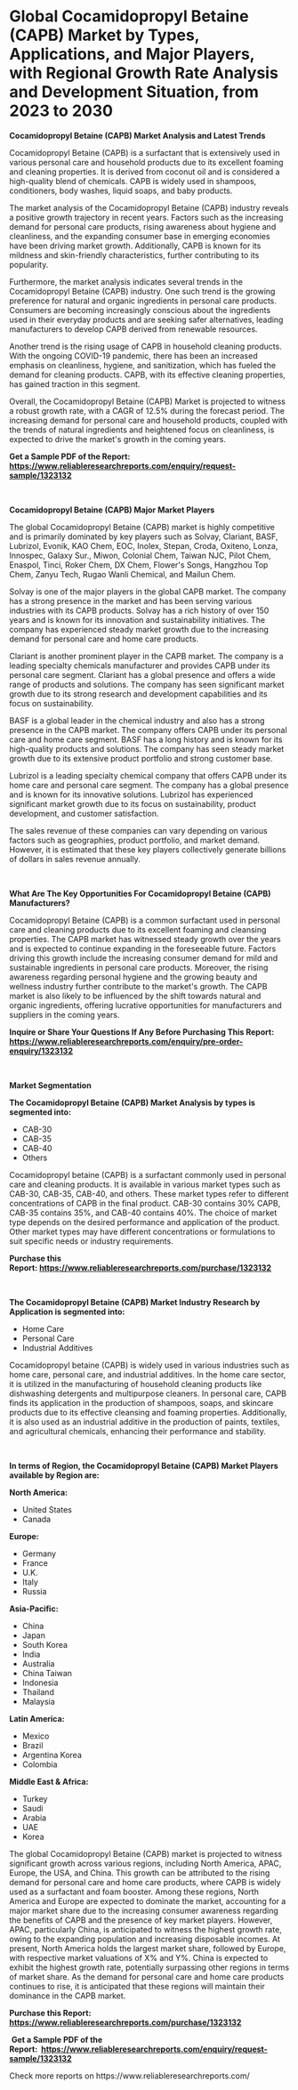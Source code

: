 <p><h1>Global Cocamidopropyl Betaine (CAPB) Market by Types, Applications, and Major Players, with Regional Growth Rate Analysis and Development Situation, from 2023 to 2030</h1></p><p><strong>Cocamidopropyl Betaine (CAPB) Market Analysis and Latest Trends</strong></p>
<p><p>Cocamidopropyl Betaine (CAPB) is a surfactant that is extensively used in various personal care and household products due to its excellent foaming and cleaning properties. It is derived from coconut oil and is considered a high-quality blend of chemicals. CAPB is widely used in shampoos, conditioners, body washes, liquid soaps, and baby products.</p><p>The market analysis of the Cocamidopropyl Betaine (CAPB) industry reveals a positive growth trajectory in recent years. Factors such as the increasing demand for personal care products, rising awareness about hygiene and cleanliness, and the expanding consumer base in emerging economies have been driving market growth. Additionally, CAPB is known for its mildness and skin-friendly characteristics, further contributing to its popularity.</p><p>Furthermore, the market analysis indicates several trends in the Cocamidopropyl Betaine (CAPB) industry. One such trend is the growing preference for natural and organic ingredients in personal care products. Consumers are becoming increasingly conscious about the ingredients used in their everyday products and are seeking safer alternatives, leading manufacturers to develop CAPB derived from renewable resources.</p><p>Another trend is the rising usage of CAPB in household cleaning products. With the ongoing COVID-19 pandemic, there has been an increased emphasis on cleanliness, hygiene, and sanitization, which has fueled the demand for cleaning products. CAPB, with its effective cleaning properties, has gained traction in this segment.</p><p>Overall, the Cocamidopropyl Betaine (CAPB) Market is projected to witness a robust growth rate, with a CAGR of 12.5% during the forecast period. The increasing demand for personal care and household products, coupled with the trends of natural ingredients and heightened focus on cleanliness, is expected to drive the market's growth in the coming years.</p></p>
<p><strong>Get a Sample PDF of the Report:&nbsp; <a href="https://www.reliableresearchreports.com/enquiry/request-sample/1323132">https://www.reliableresearchreports.com/enquiry/request-sample/1323132</a></strong></p>
<p>&nbsp;</p>
<p><strong>Cocamidopropyl Betaine (CAPB) Major Market Players</strong></p>
<p><p>The global Cocamidopropyl Betaine (CAPB) market is highly competitive and is primarily dominated by key players such as Solvay, Clariant, BASF, Lubrizol, Evonik, KAO Chem, EOC, Inolex, Stepan, Croda, Oxiteno, Lonza, Innospec, Galaxy Sur., Miwon, Colonial Chem, Taiwan NJC, Pilot Chem, Enaspol, Tinci, Roker Chem, DX Chem, Flower's Songs, Hangzhou Top Chem, Zanyu Tech, Rugao Wanli Chemical, and Mailun Chem.</p><p>Solvay is one of the major players in the global CAPB market. The company has a strong presence in the market and has been serving various industries with its CAPB products. Solvay has a rich history of over 150 years and is known for its innovation and sustainability initiatives. The company has experienced steady market growth due to the increasing demand for personal care and home care products.</p><p>Clariant is another prominent player in the CAPB market. The company is a leading specialty chemicals manufacturer and provides CAPB under its personal care segment. Clariant has a global presence and offers a wide range of products and solutions. The company has seen significant market growth due to its strong research and development capabilities and its focus on sustainability.</p><p>BASF is a global leader in the chemical industry and also has a strong presence in the CAPB market. The company offers CAPB under its personal care and home care segment. BASF has a long history and is known for its high-quality products and solutions. The company has seen steady market growth due to its extensive product portfolio and strong customer base.</p><p>Lubrizol is a leading specialty chemical company that offers CAPB under its home care and personal care segment. The company has a global presence and is known for its innovative solutions. Lubrizol has experienced significant market growth due to its focus on sustainability, product development, and customer satisfaction.</p><p>The sales revenue of these companies can vary depending on various factors such as geographies, product portfolio, and market demand. However, it is estimated that these key players collectively generate billions of dollars in sales revenue annually.</p></p>
<p>&nbsp;</p>
<p><strong>What Are The Key Opportunities For Cocamidopropyl Betaine (CAPB) Manufacturers?</strong></p>
<p><p>Cocamidopropyl Betaine (CAPB) is a common surfactant used in personal care and cleaning products due to its excellent foaming and cleansing properties. The CAPB market has witnessed steady growth over the years and is expected to continue expanding in the foreseeable future. Factors driving this growth include the increasing consumer demand for mild and sustainable ingredients in personal care products. Moreover, the rising awareness regarding personal hygiene and the growing beauty and wellness industry further contribute to the market's growth. The CAPB market is also likely to be influenced by the shift towards natural and organic ingredients, offering lucrative opportunities for manufacturers and suppliers in the coming years.</p></p>
<p><strong>Inquire or Share Your Questions If Any Before Purchasing This Report: <a href="https://www.reliableresearchreports.com/enquiry/pre-order-enquiry/1323132">https://www.reliableresearchreports.com/enquiry/pre-order-enquiry/1323132</a></strong></p>
<p>&nbsp;</p>
<p><strong>Market Segmentation</strong></p>
<p><strong>The Cocamidopropyl Betaine (CAPB) Market Analysis by types is segmented into:</strong></p>
<p><ul><li>CAB-30</li><li>CAB-35</li><li>CAB-40</li><li>Others</li></ul></p>
<p><p>Cocamidopropyl betaine (CAPB) is a surfactant commonly used in personal care and cleaning products. It is available in various market types such as CAB-30, CAB-35, CAB-40, and others. These market types refer to different concentrations of CAPB in the final product. CAB-30 contains 30% CAPB, CAB-35 contains 35%, and CAB-40 contains 40%. The choice of market type depends on the desired performance and application of the product. Other market types may have different concentrations or formulations to suit specific needs or industry requirements.</p></p>
<p><strong>Purchase this Report:&nbsp;<a href="https://www.reliableresearchreports.com/purchase/1323132">https://www.reliableresearchreports.com/purchase/1323132</a></strong></p>
<p>&nbsp;</p>
<p><strong>The Cocamidopropyl Betaine (CAPB) Market Industry Research by Application is segmented into:</strong></p>
<p><ul><li>Home Care</li><li>Personal Care</li><li>Industrial Additives</li></ul></p>
<p><p>Cocamidopropyl betaine (CAPB) is widely used in various industries such as home care, personal care, and industrial additives. In the home care sector, it is utilized in the manufacturing of household cleaning products like dishwashing detergents and multipurpose cleaners. In personal care, CAPB finds its application in the production of shampoos, soaps, and skincare products due to its effective cleansing and foaming properties. Additionally, it is also used as an industrial additive in the production of paints, textiles, and agricultural chemicals, enhancing their performance and stability.</p></p>
<p>&nbsp;</p>
<p><strong>In terms of Region, the Cocamidopropyl Betaine (CAPB) Market Players available by Region are:</strong></p>
<p>
    <p> <strong> North America: </strong>
        <ul>
            <li>United States</li>
            <li>Canada</li>
        </ul>
        </p> 
    <p> <strong> Europe: </strong>
        <ul>
            <li>Germany</li>
            <li>France</li>
            <li>U.K.</li>
            <li>Italy</li>
            <li>Russia</li>
        </ul>
        </p> 
    <p> <strong> Asia-Pacific: </strong>
        <ul>
            <li>China</li>
            <li>Japan</li>
            <li>South Korea</li>
            <li>India</li>
            <li>Australia</li>
            <li>China Taiwan</li>
            <li>Indonesia</li>
            <li>Thailand</li>
            <li>Malaysia</li>
        </ul>
        </p> 
    <p> <strong> Latin America: </strong>
        <ul>
            <li>Mexico</li>
            <li>Brazil</li>
            <li>Argentina Korea</li>
            <li>Colombia</li>
        </ul>
        </p> 
    <p> <strong> Middle East & Africa: </strong>
        <ul>
            <li>Turkey</li>
            <li>Saudi</li>
            <li>Arabia</li>
            <li>UAE</li>
            <li>Korea</li>
        </ul>
    </p>
    </p>
<p><p>The global Cocamidopropyl Betaine (CAPB) market is projected to witness significant growth across various regions, including North America, APAC, Europe, the USA, and China. This growth can be attributed to the rising demand for personal care and home care products, where CAPB is widely used as a surfactant and foam booster. Among these regions, North America and Europe are expected to dominate the market, accounting for a major market share due to the increasing consumer awareness regarding the benefits of CAPB and the presence of key market players. However, APAC, particularly China, is anticipated to witness the highest growth rate, owing to the expanding population and increasing disposable incomes. At present, North America holds the largest market share, followed by Europe, with respective market valuations of X% and Y%. China is expected to exhibit the highest growth rate, potentially surpassing other regions in terms of market share. As the demand for personal care and home care products continues to rise, it is anticipated that these regions will maintain their dominance in the CAPB market.</p></p>
<p><strong>Purchase this Report: <a href="https://www.reliableresearchreports.com/purchase/1323132">https://www.reliableresearchreports.com/purchase/1323132</a></strong></p>
<p>&nbsp;<strong>Get a Sample PDF of the Report:&nbsp;&nbsp;<a href="https://www.reliableresearchreports.com/enquiry/request-sample/1323132">https://www.reliableresearchreports.com/enquiry/request-sample/1323132</a></strong></p>
<p><strong></strong></p>
<p>Check more reports on https://www.reliableresearchreports.com/</p>